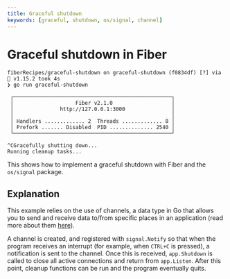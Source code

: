 ```yaml
---
title: Graceful shutdown
keywords: [graceful, shutdown, os/signal, channel]
---
```


# Graceful shutdown in Fiber

```
fiberRecipes/graceful-shutdown on graceful-shutdown (f0834df) [?] via 🐹 v1.15.2 took 4s
❯ go run graceful-shutdown

 ┌───────────────────────────────────────────────────┐
 │                    Fiber v2.1.0                   │
 │               http://127.0.0.1:3000               │
 │                                                   │
 │ Handlers ............. 2  Threads ............. 8 │
 │ Prefork ....... Disabled  PID .............. 2540 │
 └───────────────────────────────────────────────────┘

^CGracefully shutting down...
Running cleanup tasks...
```

This shows how to implement a graceful shutdown with Fiber and the `os/signal` package.

## Explanation

This example relies on the use of channels, a data type in Go that allows you to send and receive data to/from specific places in an application (read more about them [here](https://tour.golang.org/concurrency/2)).

A channel is created, and registered with `signal.Notify` so that when the program receives an interrupt (for example, when `CTRL+C` is pressed), a notification is sent to the channel. Once this is received, `app.Shutdown` is called to close all active connections and return from `app.Listen`. After this point, cleanup functions can be run and the program eventually quits.
